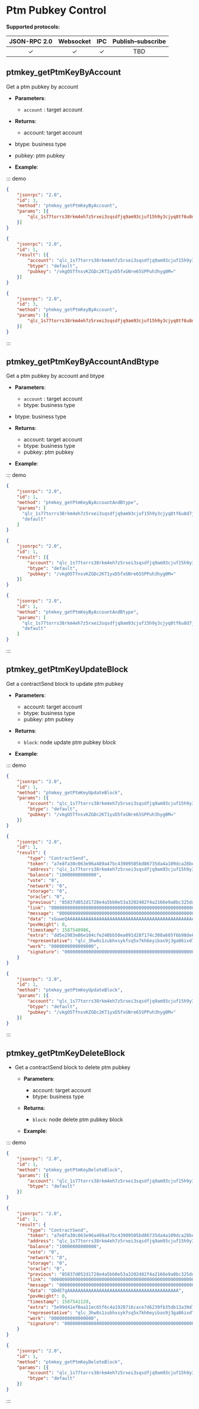# Ptm Pubkey Control

**Supported protocols:**

| JSON-RPC 2.0 | Websocket |   IPC    | Publish–subscribe |
| :----------: | :-------: | :------: | :---------------: |
|   &#x2713;   | &#x2713;  | &#x2713; |        TBD        |



## ptmkey_getPtmKeyByAccount

Get a ptm pubkey by account

- **Parameters**: 
  - `account` : target account
  
- **Returns**: 
  -  account: target account
-  btype: business type
  -  pubkey: ptm pubkey
  
- **Example**:

::: demo

```json tab:Request
{
	"jsonrpc": "2.0",
	"id": 3,
	"method": "ptmkey_getPtmKeyByAccount",
	"params": [{
	    "qlc_1s77torrs38rkm4eh7z5rxei3sqsdfjq9am93cjuf15h9y3cjyq8tf6u8d7j"
	}]
}
```

```json tab:Response
{
	"jsonrpc": "2.0",
	"id": 1,
	"result": [{
		"account": "qlc_1s77torrs38rkm4eh7z5rxei3sqsdfjq9am93cjuf15h9y3cjyq8tf6u8d7j",
		"btype": "default",
		"pubkey": "/vkgO5TfnsvKZGDc2KT1yxD5fxGNre65SPPuh3hyg0M="
	}]
}
```

```json test
{
	"jsonrpc": "2.0",
	"id": 3,
	"method": "ptmkey_getPtmKeyByAccount",
	"params": [{
	    "qlc_1s77torrs38rkm4eh7z5rxei3sqsdfjq9am93cjuf15h9y3cjyq8tf6u8d7j"
	}]
}
```

:::

## ptmkey_getPtmKeyByAccountAndBtype

Get a ptm pubkey by account and btype

- **Parameters**: 
  - `account` : target account
  - btype: business type
- btype: business type
- **Returns**: 
  -  account: target account
  -  btype: business type
  -  pubkey: ptm pubkey

- **Example**:

::: demo

```json tab:Request
{
	"jsonrpc": "2.0",
	"id": 1,
	"method": "ptmkey_getPtmKeyByAccountAndBtype",
	"params": [
	  "qlc_1s77torrs38rkm4eh7z5rxei3sqsdfjq9am93cjuf15h9y3cjyq8tf6u8d7j",
	  "default"
	]
}
```

```json tab:Response
{
	"jsonrpc": "2.0",
	"id": 1,
	"result": [{
		"account": "qlc_1s77torrs38rkm4eh7z5rxei3sqsdfjq9am93cjuf15h9y3cjyq8tf6u8d7j",
		"btype": "default",
		"pubkey": "/vkgO5TfnsvKZGDc2KT1yxD5fxGNre65SPPuh3hyg0M="
	}]
}
```

```json test
{
	"jsonrpc": "2.0",
	"id": 1,
	"method": "ptmkey_getPtmKeyByAccountAndBtype",
	"params": [
	  "qlc_1s77torrs38rkm4eh7z5rxei3sqsdfjq9am93cjuf15h9y3cjyq8tf6u8d7j",
	  "default"
	]
}
```

:::

## ptmkey_getPtmKeyUpdateBlock

Get a contractSend block to update ptm pubkey

- **Parameters**: 
  - account: target account
  - btype: business type
  - pubkey: ptm pubkey
  
- **Returns**: 
  -  `block`: node update ptm pubkey block

- **Example**:

::: demo

```json tab:Request
{
	"jsonrpc": "2.0",
	"id": 1,
	"method": "ptmkey_getPtmKeyUpdateBlock",
	"params": [{
		"account": "qlc_1s77torrs38rkm4eh7z5rxei3sqsdfjq9am93cjuf15h9y3cjyq8tf6u8d7j",
		"btype": "default",
		"pubkey": "/vkgO5TfnsvKZGDc2KT1yxD5fxGNre65SPPuh3hyg0M="
	}]
}
```

```json tab:Response
{
	"jsonrpc": "2.0",
	"id": 1,
	"result": {
		"type": "ContractSend",
		"token": "a7e8fa30c063e96a489a47bc43909505bd86735da4a109dca28be936118a8582",
		"address": "qlc_1s77torrs38rkm4eh7z5rxei3sqsdfjq9am93cjuf15h9y3cjyq8tf6u8d7j",
		"balance": "10000000000000",
		"vote": "0",
		"network": "0",
		"storage": "0",
		"oracle": "0",
		"previous": "85837d052d1728e4a5bb0e53a3202482f4a2166e9a0bc325dda789db3e3d3d1f",
		"link": "000000000000000000000000000000000000000000000000000000000000001c",
		"message": "0000000000000000000000000000000000000000000000000000000000000000",
		"data": "sGuweQAAAAAAAAAAAAAAAAAAAAAAAAAAAAAAAAAAAAAAAAAAAAAAAAAAAAAAAAAAAAAAAAAAAAAAAAAAAAAAAAAAAEAAAAAAAAAAAAAAAAAAAAAAAAAAAAAAAAAAAAAAAAAALC92a2dPNVRmbnN2S1pHRGMyS1QxeXhENWZ4R05yZTY1U1BQdWgzaHlnME09AAAAAAAAAAAAAAAAAAAAAAAAAAA=",
		"povHeight": 0,
		"timestamp": 1587540986,
		"extra": "dd5e2983e86e104cfe248bb50ea091d28f174c308a685f6b98de65755881227f",
		"representative": "qlc_3hw8s1zubhxsykfsq5x7kh6eyibas9j3ga86ixd7pnqwes1cmt9mqqrngap4",
		"work": "0000000000000000",
		"signature": "00000000000000000000000000000000000000000000000000000000000000000000000000000000000000000000000000000000000000000000000000000000"
	}
}
```

```json test
{
	"jsonrpc": "2.0",
	"id": 1,
	"method": "ptmkey_getPtmKeyUpdateBlock",
	"params": [{
		"account": "qlc_1s77torrs38rkm4eh7z5rxei3sqsdfjq9am93cjuf15h9y3cjyq8tf6u8d7j",
		"btype": "default",
		"pubkey": "/vkgO5TfnsvKZGDc2KT1yxD5fxGNre65SPPuh3hyg0M="
	}]
}
```

:::

## ptmkey_getPtmKeyDeleteBlock

- Get a contractSend block to delete ptm pubkey

  - **Parameters**: 
    - account: target account
    - btype: business type

  - **Returns**: 
    -  `block`: node delete ptm pubkey block

  - **Example**:

::: demo

```json tab:Request
{
	"jsonrpc": "2.0",
	"id": 1,
	"method": "ptmkey_getPtmKeyDeleteBlock",
	"params": [{
		"account": "qlc_1s77torrs38rkm4eh7z5rxei3sqsdfjq9am93cjuf15h9y3cjyq8tf6u8d7j",
		"btype": "default"
	}]
}
```

```json tab:Response
{
	"jsonrpc": "2.0",
	"id": 1,
	"result": {
		"type": "ContractSend",
		"token": "a7e8fa30c063e96a489a47bc43909505bd86735da4a109dca28be936118a8582",
		"address": "qlc_1s77torrs38rkm4eh7z5rxei3sqsdfjq9am93cjuf15h9y3cjyq8tf6u8d7j",
		"balance": "10000000000000",
		"vote": "0",
		"network": "0",
		"storage": "0",
		"oracle": "0",
		"previous": "85837d052d1728e4a5bb0e53a3202482f4a2166e9a0bc325dda789db3e3d3d1f",
		"link": "000000000000000000000000000000000000000000000000000000000000001c",
		"message": "0000000000000000000000000000000000000000000000000000000000000000",
		"data": "QDdETgAAAAAAAAAAAAAAAAAAAAAAAAAAAAAAAAAAAAAAAAAA",
		"povHeight": 0,
		"timestamp": 1587541129,
		"extra": "5e99d41ef0aa11ec65f6c4a1928716cace7d6239fb35db13a39d7bc72f1060a3",
		"representative": "qlc_3hw8s1zubhxsykfsq5x7kh6eyibas9j3ga86ixd7pnqwes1cmt9mqqrngap4",
		"work": "0000000000000000",
		"signature": "00000000000000000000000000000000000000000000000000000000000000000000000000000000000000000000000000000000000000000000000000000000"
	}
}
```

```json test
{
	"jsonrpc": "2.0",
	"id": 1,
	"method": "ptmkey_getPtmKeyDeleteBlock",
	"params": [{
		"account": "qlc_1s77torrs38rkm4eh7z5rxei3sqsdfjq9am93cjuf15h9y3cjyq8tf6u8d7j",
		"btype": "default"
	}]
}
```

:::


